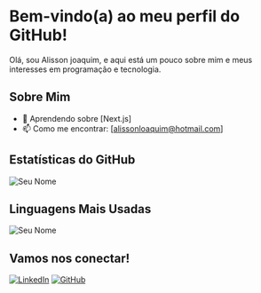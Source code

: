 # Bem-vindo(a) ao meu perfil do GitHub!

Olá, sou Alisson joaquim, e aqui está um pouco sobre mim e meus interesses em programação e tecnologia.

## Sobre Mim

- 🌱 Aprendendo sobre [Next.js]
- 📫 Como me encontrar: [alissonloaquim@hotmail.com]

## Estatísticas do GitHub

![Seu Nome](https://github-readme-stats.vercel.app/api?username=AlissonJLO&show_icons=true&theme=radical)

## Linguagens Mais Usadas

![Seu Nome](https://github-readme-stats.vercel.app/api/top-langs/?username=AlissonJLO&theme=radical)

## Vamos nos conectar!

[![LinkedIn][3.2]][3]
[![GitHub][1.2]][1]

<!-- Ícones de Redes Sociais -->

[1.2]: http://i.imgur.com/9I6NRUm.png (ícone do GitHub)
[3.2]: https://i.imgur.com/VlgBKQ9.png (ícone do LinkedIn)

<!-- Links para o seu perfil social -->

[1]: https://github.com/AlissonJLO
[3]: https://www.linkedin.com/in/alisson-joaquim-27aa92251/
